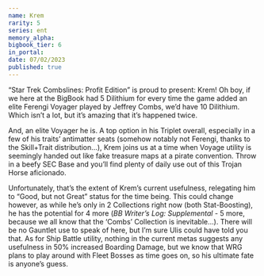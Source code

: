 ```yaml
---
name: Krem
rarity: 5
series: ent
memory_alpha:
bigbook_tier: 6
in_portal:
date: 07/02/2023
published: true
---
```


“Star Trek Combslines: Profit Edition” is proud to present: Krem! Oh boy, if we here at the BigBook had 5 Dilithium for every time the game added an elite Ferengi Voyager played by Jeffrey Combs, we’d have 10 Dilithium. Which isn’t a lot, but it’s amazing that it’s happened twice.

And, an elite Voyager he is. A top option in his Triplet overall, especially in a few of his traits’ antimatter seats (somehow notably not Ferengi, thanks to the Skill+Trait distribution…), Krem joins us at a time when Voyage utility is seemingly handed out like fake treasure maps at a pirate convention. Throw in a beefy SEC Base and you’ll find plenty of daily use out of this Trojan Horse aficionado.

Unfortunately, that’s the extent of Krem’s current usefulness, relegating him to “Good, but not Great” status for the time being. This could change however, as while he’s only in 2 Collections right now (both Stat-Boosting), he has the potential for 4 more (*BB Writer’s Log: Supplemental* - 5 more, because we all know that the ‘Combs’ Collection is inevitable…). There will be no Gauntlet use to speak of here, but I’m sure Ulis could have told you that. As for Ship Battle utility, nothing in the current metas suggests any usefulness in 50% increased Boarding Damage, but we know that WRG plans to play around with Fleet Bosses as time goes on, so his ultimate fate is anyone’s guess.
